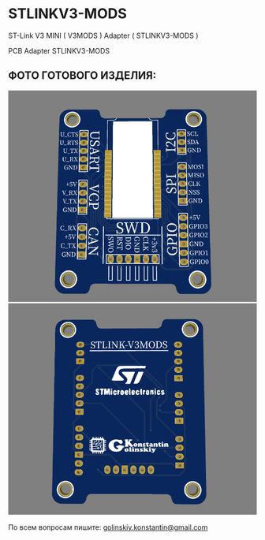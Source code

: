 # STLINKV3-MODS
ST-Link V3 MINI ( V3MODS ) Adapter ( STLINKV3-MODS )

PCB Adapter STLINKV3-MODS

 ## ФОТО ГОТОВОГО ИЗДЕЛИЯ:
![](https://github.com/GolinskiyKonstantin/STLINKV3-MODS/blob/master/image/STLINK-V3MODS_1.png)
![](https://github.com/GolinskiyKonstantin/STLINKV3-MODS/blob/master/image/STLINK-V3MODS_2.png)

По всем вопросам пишите: golinskiy.konstantin@gmail.com